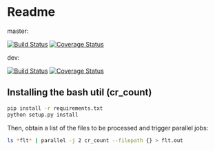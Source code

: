 # Readme
master:

[![Build Status](https://travis-ci.org/germanschnyder/cosmicrays.svg?branch=master)](https://travis-ci.org/germanschnyder/cosmicrays) [![Coverage Status](https://coveralls.io/repos/github/germanschnyder/cosmicrays/badge.svg?branch=master)](https://coveralls.io/github/germanschnyder/cosmicrays?branch=master)

dev:

[![Build Status](https://travis-ci.org/germanschnyder/cosmicrays.svg?branch=dev)](https://travis-ci.org/germanschnyder/cosmicrays) [![Coverage Status](https://coveralls.io/repos/github/germanschnyder/cosmicrays/badge.svg?branch=dev)](https://coveralls.io/github/germanschnyder/cosmicrays?branch=dev)


Installing the bash util (cr_count)
------------------------------------
```bash
pip install -r requirements.txt
python setup.py install
```

Then, obtain a list of the files to be processed and trigger parallel jobs:

```bash
ls *flt* | parallel -j 2 cr_count --filepath {} > flt.out
```
